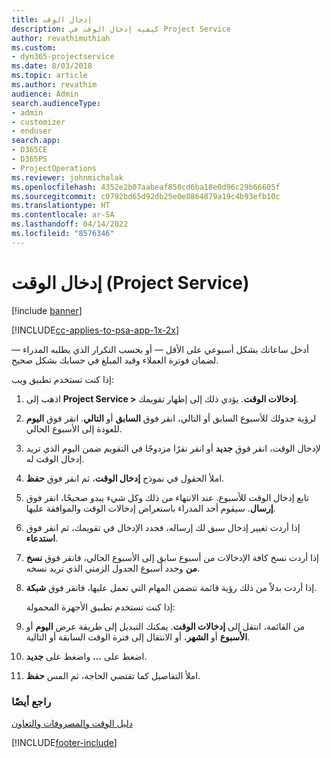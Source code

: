 ```yaml
---
title: إدخال الوقت
description: كيفية إدخال الوقت في Project Service
author: revathimuthiah
ms.custom:
- dyn365-projectservice
ms.date: 8/03/2018
ms.topic: article
ms.author: revathim
audience: Admin
search.audienceType:
- admin
- customizer
- enduser
search.app:
- D365CE
- D365PS
- ProjectOperations
ms.reviewer: johnmichalak
ms.openlocfilehash: 4352e2b07aabeaf850cd6ba18e0d96c29b66605f
ms.sourcegitcommit: c0792bd65d92db25e0e8864879a19c4b93efb10c
ms.translationtype: HT
ms.contentlocale: ar-SA
ms.lasthandoff: 04/14/2022
ms.locfileid: "8576346"
---
```

# <a name="enter-time-project-service"></a>إدخال الوقت (Project Service)

[!include [banner](../includes/psa-now-project-operations.md)]

[!INCLUDE[cc-applies-to-psa-app-1x-2x](../includes/cc-applies-to-psa-app-1x-2x.md)]

أدخل ساعاتك بشكل أسبوعي على الأقل — أو بحسب التكرار الذي يطلبه المدراء — لضمان فوترة العملاء وقيد المبلغ في حسابك بشكل صحيح.  
  
 إذا كنت تستخدم تطبيق ويب:  
  
1. اذهب إلى **Project Service > إدخالات الوقت**. يؤدي ذلك إلى إظهار تقويمك.  
  
2. لرؤية جدولك للأسبوع السابق أو التالي، انقر فوق **السابق** أو **التالي**. انقر فوق **اليوم** للعودة إلى الأسبوع الحالي.  
  
3. لإدخال الوقت، انقر فوق **جديد** أو انقر نقرًا مزدوجًا في التقويم ضمن اليوم الذي تريد إدخال الوقت له.  
  
4. املأ الحقول في نموذج **إدخال الوقت‬**، ثم انقر فوق **حفظ**.  
  
5. تابع إدخال الوقت للأسبوع. عند الانتهاء من ذلك وكل شيء يبدو صحيحًا، انقر فوق **إرسال**. سيقوم أحد المدراء باستعراض إدخالات الوقت والموافقة عليها.  
  
6. إذا أردت تغيير إدخال سبق لك إرساله، فحدد الإدخال في تقويمك، ثم انقر فوق **استدعاء**.  
  
7. إذا أردت نسخ كافة الإدخالات من أسبوع سابق إلى الأسبوع الحالي، فانقر فوق **نسخ من** وحدد أسبوع الجدول الزمني الذي تريد نسخه.  
  
8. إذا أردت بدلاً من ذلك رؤية قائمة تتضمن المهام التي تعمل عليها، فانقر فوق **شبكة**.  
  
   إذا كنت تستخدم تطبيق الأجهزة المحمولة:  
  
9. من القائمة، انتقل إلى **إدخالات الوقت‬**.     يمكنك التبديل إلى طريقة عرض **اليوم** أو **الأسبوع** أو **الشهر**، أو الانتقال إلى فترة الوقت السابقة أو التالية.  
  
10. اضغط على **…** واضغط على **جديد**.  
  
11. املأ التفاصيل كما تقتضي الحاجة، ثم المس **حفظ**.  
  
### <a name="see-also"></a>راجع أيضًا  
 [دليل الوقت والمصروفات والتعاون](../psa/time-expense-collaboration-guide.md)


[!INCLUDE[footer-include](../includes/footer-banner.md)]
